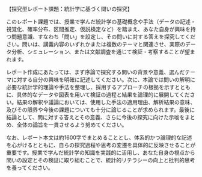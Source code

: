 【探究型レポート課題：統計学に基づく問いの探究】

このレポート課題では、授業で学んだ統計学の基礎概念や手法（データの記述・視覚化、確率分布、区間推定、仮説検定など）を踏まえ、あなた自身が興味を持つ問題意識、すなわち「問い」を設定し、その問いに対する答えを探究してください。問いは、講義内容のいずれかまたは複数のテーマと関連させ、実際のデータ分析、シミュレーション、または文献調査を通じて検証・考察することが望まれます。

レポート作成にあたっては、まず序論で探究する問いの背景や意義、選んだテーマに対する自分の興味を明確に記述してください。次に、本論では問いの解明に必要な統計学的理論や手法を整理し、採用するアプローチの根拠を示すとともに、具体的なデータや図表を用いて検証の過程と結果を論理的に展開してください。結果の解釈や議論においては、使用した手法の適用理由、解析結果の意味、及びその限界や今後の課題についても十分に論じることが求められます。最後に結論として、問に対する答えとその意義、さらに今後の探究に向けた示唆をまとめ、全体の論旨を一貫させるよう努めてください。

なお、レポート本文は約1600字でまとめることとし、体系的かつ論理的な記述を心がけるとともに、自らの探究過程や思考の変遷を具体的に反映させることが重要です。授業で学んだ統計学の知識を実践的に活用し、あなた自身の視点から問いの設定とその検証に取り組むことで、統計的リテラシーの向上と批判的思考を養ってください。